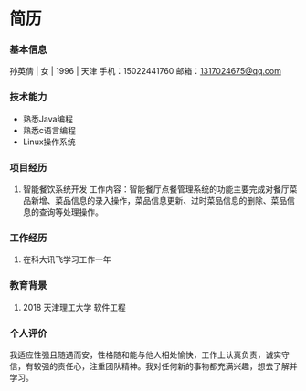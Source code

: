 # 简历

### 基本信息

孙英倩 | 女 | 1996 | 天津
手机：15022441760
邮箱：1317024675@qq.com

### 技术能力

* 熟悉Java编程
* 熟悉c语言编程
* Linux操作系统

### 项目经历
1. 智能餐饮系统开发
   工作内容：智能餐厅点餐管理系统的功能主要完成对餐厅菜品新增、菜品信息的录入操作，菜品信息更新、过时菜品信息的删除、菜品信息的查询等处理操作。


### 工作经历
1. 在科大讯飞学习工作一年

### 教育背景
1. 2018 天津理工大学 软件工程

### 个人评价
我适应性强且随遇而安，性格随和能与他人相处愉快，工作上认真负责，诚实守信，有较强的责任心，注重团队精神。我对任何新的事物都充满兴趣，想去了解并学习。
